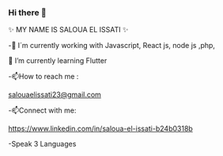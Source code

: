 ### Hi there 👋



✨ MY NAME IS SALOUA EL ISSATI ✨

-🔭 I´m currently working with Javascript, React js, node js ,php,

🌱 I’m currently learning Flutter 

-📫How to reach me :

salouaelissati23@gmail.com

-📫Connect with me:

https://www.linkedin.com/in/saloua-el-issati-b24b0318b

-Speak 3 Languages
